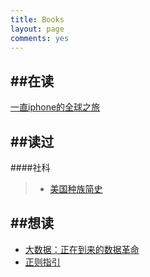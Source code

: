 ```yaml
---
title: Books
layout: page
comments: yes
---
```


##在读
---------------------------------
[一直iphone的全球之旅]()


##读过
---------------------------------
####社科
> + [美国种族简史]()

##想读
--------------------------------
+ [大数据：正在到来的数据革命]()
+ [正则指引]()
